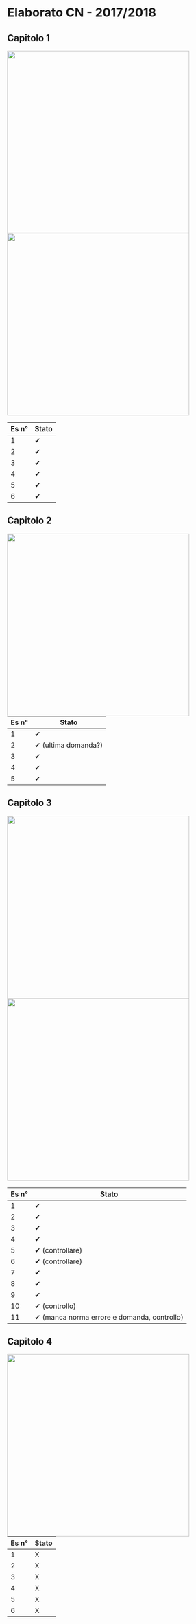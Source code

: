 # Elaborato CN - 2017/2018

## Capitolo 1

<img align="left" width="425px" src="assets/esercizielaborato_cap1/esercizielaborato_cap1-1.jpg">
<img align="rigth" width="425px" src="assets/esercizielaborato_cap1/esercizielaborato_cap1-2.jpg">

| Es n° | Stato |
| ----- | ----- |
| 1     | ✔     |
| 2     | ✔     |
| 3     | ✔     |
| 4     | ✔     |
| 5     | ✔     |
| 6     | ✔     |

## Capitolo 2

<img align="left" width="425px" src="assets/esercizielaborato_cap2/esercizielaborato_cap2-1.jpg">

| Es n° | Stato                       |
| ----- | --------------------------- |
| 1     | ✔                           |
| 2     | ✔ (ultima domanda?)         |
| 3     | ✔                           |
| 4     | ✔                           |
| 5     | ✔                           |

## Capitolo 3

<img align="left" width="425px" src="assets/esercizielaborato_cap3/esercizielaborato_cap3-1.jpg">
<img align="rigth" width="425px" src="assets/esercizielaborato_cap3/esercizielaborato_cap3-2.jpg">

| Es n° | Stato                                       |
| ----- | ------------------------------------------- |
| 1     | ✔                                           |
| 2     | ✔                                           |
| 3     | ✔                                           |
| 4     | ✔                                           |
| 5     | ✔ (controllare)                             |
| 6     | ✔ (controllare)                             |
| 7     | ✔                                           |
| 8     | ✔                                           |
| 9     | ✔                                           |
| 10    | ✔ (controllo)                               |
| 11    | ✔ (manca norma errore e domanda, controllo) |

## Capitolo 4

<img align="left" width="425px" src="assets/esercizielaborato_cap4/esercizielaborato_cap4-1.jpg">

| Es n° | Stato |
| ----- | ----- |
| 1     | X     |
| 2     | X     |
| 3     | X     |
| 4     | X     |
| 5     | X     |
| 6     | X     |
